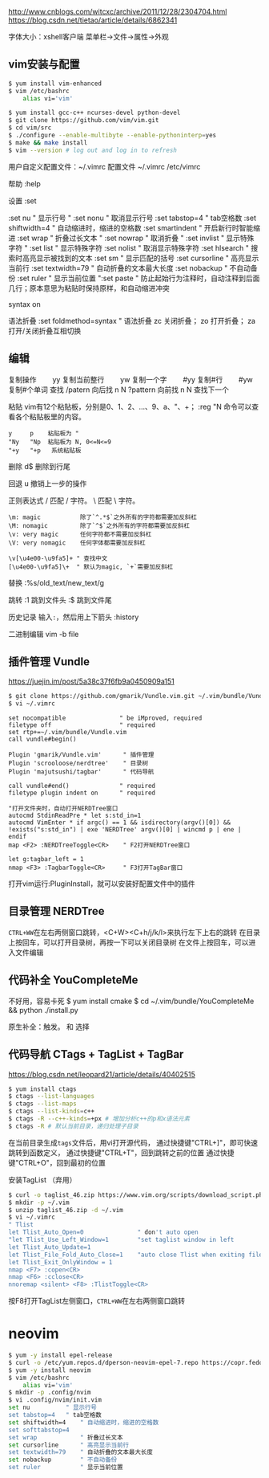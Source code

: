 http://www.cnblogs.com/witcxc/archive/2011/12/28/2304704.html
https://blog.csdn.net/tietao/article/details/6862341

字体大小：xshell客户端 菜单栏->文件->属性->外观

## vim安装与配置

```bash
$ yum install vim-enhanced
$ vim /etc/bashrc
	alias vi='vim'

$ yum install gcc-c++ ncurses-devel python-devel
$ git clone https://github.com/vim/vim.git
$ cd vim/src
$ ./configure --enable-multibyte --enable-pythoninterp=yes
$ make && make install 
$ vim --version # log out and log in to refresh
```
用户自定义配置文件：~/.vimrc
配置文件
	~/.vimrc
	/etc/vimrc

帮助
	:help

设置 :set

:set nu 			" 显示行号
" :set nonu			" 取消显示行号
:set tabstop=4		" tab空格数
:set shiftwidth=4	" 自动缩进时，缩进的空格数
:set smartindent   	" 开启新行时智能缩进
:set wrap			" 折叠过长文本
" :set nowrap			" 取消折叠
" :set invlist		" 显示特殊字符
" :set list			" 显示特殊字符
:set nolist			" 取消显示特殊字符
:set hlsearch   	" 搜索时高亮显示被找到的文本
:set sm				" 显示匹配的括号
:set cursorline		" 高亮显示当前行
:set textwidth=79	" 自动折叠的文本最大长度
:set nobackup		" 不自动备份
:set ruler			" 显示当前位置
":set paste			" 防止起始行为注释时，自动注释到后面几行；原本意思为粘贴时保持原样，和自动缩进冲突

syntax on

语法折叠
:set foldmethod=syntax " 语法折叠
	zc 关闭折叠； 
	zo 打开折叠； 
	za 打开/关闭折叠互相切换

## 编辑

复制操作
　　yy  复制当前整行
　　yw  复制一个字
　　#yy 复制#行
　　#yw 复制#个单词
查找
	/patern  向后找 n N
	?pattern 向前找 n N 查找下一个

粘贴
	vim有12个粘贴板，分别是0、1、2、...、9、a、"、+；
	:reg "N 命令可以查看各个粘贴板里的内容。
	
	y     p    粘贴板为 "
	"Ny   "Np  粘贴板为 N, 0<=N<=9
	"+y   "+p   系统粘贴板

删除
	d$	删除到行尾

回退
	u   撤销上一步的操作

正则表达式
	\/ 	匹配 / 字符。
	\\ 	匹配 \ 字符。
	
    \m: magic			除了`^.*$`之外所有的字符都需要加反斜杠
    \M: nomagic			除了`^$`之外所有的字符都需要加反斜杠
    \v: very magic		任何字符都不需要加反斜杠
    \V: very nomagic	任何字体都需要加反斜杠

	\v[\u4e00-\u9fa5]+ " 查找中文
	[\u4e00-\u9fa5]\+  " 默认为magic, `+`需要加反斜杠

替换
	:%s/old_text/new_text/g

跳转
	:1 跳到文件头
	:$ 跳到文件尾

历史记录
	输入`:`，然后用上下箭头
	:history

二进制编辑
	vim -b file

## 插件管理 Vundle

https://juejin.im/post/5a38c37f6fb9a0450909a151

```bash
$ git clone https://github.com/gmarik/Vundle.vim.git ~/.vim/bundle/Vundle.vim
$ vi ~/.vimrc
```
```vimscript
set nocompatible               " be iMproved, required
filetype off                   " required
set rtp+=~/.vim/bundle/Vundle.vim
call vundle#begin()

Plugin 'gmarik/Vundle.vim'		" 插件管理
Plugin 'scrooloose/nerdtree' 	" 目录树
Plugin 'majutsushi/tagbar'		" 代码导航

call vundle#end()              " required
filetype plugin indent on      " required

"打开文件夹时，自动打开NERDTree窗口
autocmd StdinReadPre * let s:std_in=1
autocmd VimEnter * if argc() == 1 && isdirectory(argv()[0]) && !exists("s:std_in") | exe 'NERDTree' argv()[0] | wincmd p | ene | endif
map <F2> :NERDTreeToggle<CR>	" F2打开NERDTree窗口

let g:tagbar_left = 1
nmap <F3> :TagbarToggle<CR>		" F3打开TagBar窗口
```
打开vim运行:PluginInstall，就可以安装好配置文件中的插件

## 目录管理 NERDTree

`CTRL+WW`在左右两侧窗口跳转，<C+W><C+h/j/k/l>来执行左下上右的跳转
在目录上按回车，可以打开目录树，再按一下可以关闭目录树
在文件上按回车，可以进入文件编辑

## 代码补全 YouCompleteMe

不好用，容易卡死
$ yum install cmake
$ cd ~/.vim/bundle/YouCompleteMe && python ./install.py

原生补全：<C-x><C-o>触发。<C-n> 和 <C-p> 选择

## 代码导航 CTags + TagList + TagBar

https://blog.csdn.net/leopard21/article/details/40402515

```bash
$ yum install ctags
$ ctags --list-languages
$ ctags --list-maps
$ ctags --list-kinds=c++
$ ctags -R --c++-kinds=+px # 增加分析c++的p和x语法元素
$ ctags -R # 默认当前目录，递归处理子目录
```
在当前目录生成`tags`文件后，用vi打开源代码，
通过快捷键"CTRL+]"，即可快速跳转到函数定义，
通过快捷键"CTRL+T"，回到跳转之前的位置
通过快捷键"CTRL+O"，回到最初的位置

安装TagList （弃用）
```bash
$ curl -o taglist_46.zip https://www.vim.org/scripts/download_script.php?src_id=19574
$ mkdir -p ~/.vim
$ unzip taglist_46.zip -d ~/.vim
$ vi ~/.vimrc
" Tlist
let Tlist_Auto_Open=0 				" don't auto open
"let Tlist_Use_Left_Window=1		"set taglist window in left
let Tlist_Auto_Update=1
let Tlist_File_Fold_Auto_Close=1 	"auto close Tlist when exiting file.
let Tlist_Exit_OnlyWindow = 1
nmap <F7> :copen<CR>
nmap <F6> :cclose<CR>
nnoremap <silent> <F8> :TlistToggle<CR>
```
按F8打开TagList左侧窗口，`CTRL+WW`在左右两侧窗口跳转

# neovim

```bash
$ yum -y install epel-release
$ curl -o /etc/yum.repos.d/dperson-neovim-epel-7.repo https://copr.fedorainfracloud.org/coprs/dperson/neovim/repo/epel-7/dperson-neovim-epel-7.repo 
$ yum -y install neovim
$ vim /etc/bashrc
	alias vi='vim'
$ mkdir -p .config/nvim
$ vi .config/nvim/init.vim
set nu 			" 显示行号
set tabstop=4	" tab空格数
set shiftwidth=4	" 自动缩进时，缩进的空格数
set softtabstop=4
set wrap			" 折叠过长文本
set cursorline		" 高亮显示当前行
set textwidth=79	" 自动折叠的文本最大长度
set nobackup		" 不自动备份
set ruler			" 显示当前位置
```
